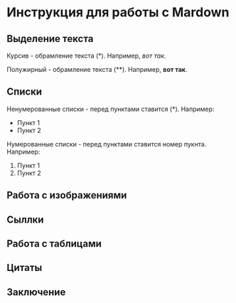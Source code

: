 # Инструкция для работы с Mardown

## Выделение текста

Курсив - обрамление текста (*). Например, *вот так*.

Полужирный - обрамление текста (**). Например, **вот так**.

## Списки

Ненумерованные списки - перед пунктами ставится (*). Например:
* Пункт 1
* Пункт 2

Нумерованные списки - перед пунктами ставится номер пукнта. Например:
1. Пункт 1
2. Пункт 2

## Работа с изображениями

## Сыллки

## Работа с таблицами

## Цитаты

## Заключение